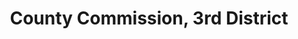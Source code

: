 ---
title: County Commission, 3rd District
layout: division
categories:
    - hamco
excerpt:
ocdid: /country:us/state:tn/county:hamilton/council_district:3
---